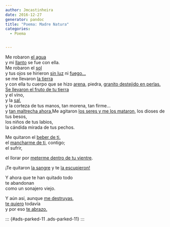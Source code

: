 ```yaml
---
author: Jmcastinheira
date: 2016-12-27
generator: pandoc
title: "Poema: Madre Natura"
categories:
  - Poema


---
```




<div>

Me robaron [el agua](http://www.youtube.com/watch?v=9yPz6S5yQKs)\
y mi [llanto](http://www.fotosmundo.com/fotos/foto389.jpg) se fue con
ella.\
Me robaron el
[sol](http://entre_lineas.blogia.com/upload/20060324203314-sol.jpg)\
y tus ojos se hirieron [sin
luz](http://www.clfm.es/uploaded_images/sol-negro-739986.jpg) ni
[fuego...](http://www.youtube.com/watch?v=e_CP0mDbbCQ)\
se me llevaron [la
tierra](http://www.vinosteneguia.com/fotos/tierrafertil.jpg)\
y con ella tu cuerpo que se hizo
[arena](http://campus.claroline.com/courses/050492_001/document/images/desierto_1_.jpg),
piedra, [granito destejido en
perlas.](http://www.bancoimagenes.com/cd642/cd642f34_a.jpg)\
[Se llevaron el fruto de tu
tierra](http://www.youtube.com/watch?v=wEyQ9i7l774)\
y el vino,\
y la [sal](http://www.intramed.net/UserFiles/Images/sal.lanacion.jpg),\
y la corteza de tus manos, tan morena, tan firme...\
y [tan maltrecha
ahora.](http://video.google.es/videoplay?docid=-5352602770202117555&q=contaminaci%C3%B3n&total=1456&start=0&num=10&so=0&type=search&plindex=8)Me
agitaron [los seres y me los
mataron](http://www.youtube.com/watch?v=xe4QJZuos9Y), los dioses de tus
besos,\
los niños de tus labios,\
la cándida mirada de tus pechos.



<div>



<div>

Me quitaron el [beber de
ti,](http://www.youtube.com/watch?v=Ld7XMHPapmw)\
el [mancharme de ti,](http://www.youtube.com/watch?v=mMUg6mSP-0M)
contigo;\
el sufrir,



<div>

el llorar por [meterme dentro de tu
vientre](http://daom.galeon.com/imagenes/fotos/galeria2/PC310004.JPG).



<div>



<div>

¡Te quitaron [la sangre](http://www.icaa.gov.ar/Imagenes/Tres-rios.jpg)
y te [la escupieron!](http://www.youtube.com/watch?v=RZo4JwKtQGw)



<div>



<div>

Y ahora que te han quitado todo\
te abandonan\
como un sonajero viejo.



<div>

Y aún así, aunque [me
destruyas](http://www.youtube.com/watch?v=rBd0sG559aA),\
[te quiero](http://www.youtube.com/watch?v=igkMFeXCTmo) todavía\
y por eso [te
abrazo](http://video.google.es/videoplay?docid=-7749461715576157186&q=saltar+al+agua&total=601&start=0&num=10&so=0&type=search&plindex=2)[.](http://video.google.es/videoplay?docid=-7749461715576157186&q=saltar+al+agua&total=601&start=0&num=10&so=0&type=search&plindex=2)



<div>



::: {#ads-parked-11 .ads-parked-11}
:::
